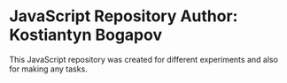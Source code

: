 JavaScript Repository
Author: Kostiantyn Bogapov
====

This JavaScript repository was created for different experiments and also for making any tasks.
